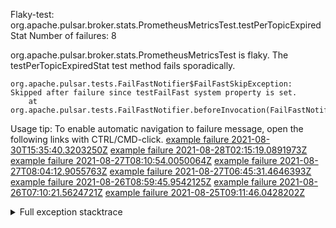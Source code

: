         
Flaky-test: org.apache.pulsar.broker.stats.PrometheusMetricsTest.testPerTopicExpiredStat
Number of failures: 8

org.apache.pulsar.broker.stats.PrometheusMetricsTest is flaky. The testPerTopicExpiredStat test method fails sporadically.

```
org.apache.pulsar.tests.FailFastNotifier$FailFastSkipException: Skipped after failure since testFailFast system property is set.
	at org.apache.pulsar.tests.FailFastNotifier.beforeInvocation(FailFastNotifier.java:88)

```

Usage tip: To enable automatic navigation to failure message, open the following links with CTRL/CMD-click.
[example failure 2021-08-30T15:35:40.3203250Z](https://github.com/apache/pulsar/runs/3463119398?check_suite_focus=true#step:9:2995)
[example failure 2021-08-28T02:15:19.0891973Z](https://github.com/apache/pulsar/runs/3448473880?check_suite_focus=true#step:9:1992)
[example failure 2021-08-27T08:10:54.0050064Z](https://github.com/apache/pulsar/runs/3440980370?check_suite_focus=true#step:9:2059)
[example failure 2021-08-27T08:04:12.9055763Z](https://github.com/apache/pulsar/runs/3440855241?check_suite_focus=true#step:9:1984)
[example failure 2021-08-27T06:45:31.4646393Z](https://github.com/apache/pulsar/runs/3440411158?check_suite_focus=true#step:9:1985)
[example failure 2021-08-26T08:59:45.9542125Z](https://github.com/apache/pulsar/runs/3430539961?check_suite_focus=true#step:9:2694)
[example failure 2021-08-26T07:10:21.5624721Z](https://github.com/apache/pulsar/runs/3429892136?check_suite_focus=true#step:9:2046)
[example failure 2021-08-25T09:11:46.0428202Z](https://github.com/apache/pulsar/runs/3420085427?check_suite_focus=true#step:10:1978)


<details>
<summary>Full exception stacktrace</summary>
<code><pre>
org.apache.pulsar.tests.FailFastNotifier$FailFastSkipException: Skipped after failure since testFailFast system property is set.
	at org.apache.pulsar.tests.FailFastNotifier.beforeInvocation(FailFastNotifier.java:88)

</pre></code>
</details>

